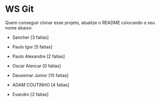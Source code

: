 # WS Git

Quem conseguir clonar esse projeto, atualize o README colocando o seu nome abaixo:

- Sancher [3 fatias]

- Paulo Igor   [5 fatias]
- Paulo Alexandre [2 fatias]
- Oscar Alencar [0 fatias]
- Deusemar Junior [10 fatias]
- ADAM COUTINHO  [4 fatias]
- Evandro   [2 fatias]
